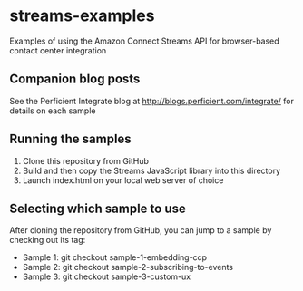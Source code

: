 # streams-examples
Examples of using the Amazon Connect Streams API for browser-based contact center integration

## Companion blog posts
See the Perficient Integrate blog at http://blogs.perficient.com/integrate/ for details on each sample

## Running the samples
1. Clone this repository from GitHub
2. Build and then copy the Streams JavaScript library into this directory
3. Launch index.html on your local web server of choice

## Selecting which sample to use
After cloning the repository from GitHub, you can jump to a sample by checking out its tag:
- Sample 1: git checkout sample-1-embedding-ccp
- Sample 2: git checkout sample-2-subscribing-to-events
- Sample 3: git checkout sample-3-custom-ux
